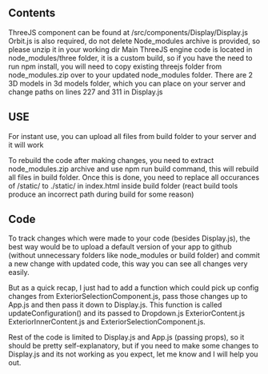 ## Contents

ThreeJS component can be found at /src/components/Display/Display.js
Orbit.js is also required, do not delete
Node_modules archive is provided, so please unzip it in your working dir
Main ThreeJS engine code is located in node_modules/three folder, it is a custom build, so if you have the need to run npm install, you will need to copy existing threejs folder from node_modules.zip over to your updated node_modules folder.
There are 2 3D models in 3d models folder, which you can place on your server and change paths on lines 227 and 311 in Display.js

## USE

For instant use, you can upload all files from build folder to your server and it will work

To rebuild the code after making changes, you need to extract node_modules.zip archive and use npm run build command, this will rebuild all files in build folder.
Once this is done, you need to replace all occurances of /static/ to ./static/ in index.html inside build folder (react build tools produce an incorrect path during build for some reason)

## Code

To track changes which were made to your code (besides Display.js), the best way would be to upload a default version of your app to github (without unnecessary folders like node_modules or build folder) and commit a new change with updated code, this way you can see all changes very easily.

But as a quick recap, I just had to add a function which could pick up config changes from ExteriorSelectionComponent.js, pass those changes up to App.js and then pass it down to Display.js. This function is called updateConfiguration() and its passed to Dropdown.js ExteriorContent.js ExteriorInnerContent.js and ExteriorSelectionComponent.js.

Rest of the code is limited to Display.js and App.js (passing props), so it should be pretty self-explanatory, but if you need to make some changes to Display.js and its not working as you expect, let me know and I will help you out.
